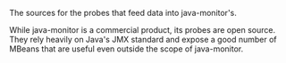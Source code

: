 The sources for the probes that feed data into java-monitor's.

While java-monitor is a commercial product, its probes are open source. They rely heavily on Java's JMX standard and expose a good number of MBeans that are useful even outside the scope of java-monitor.